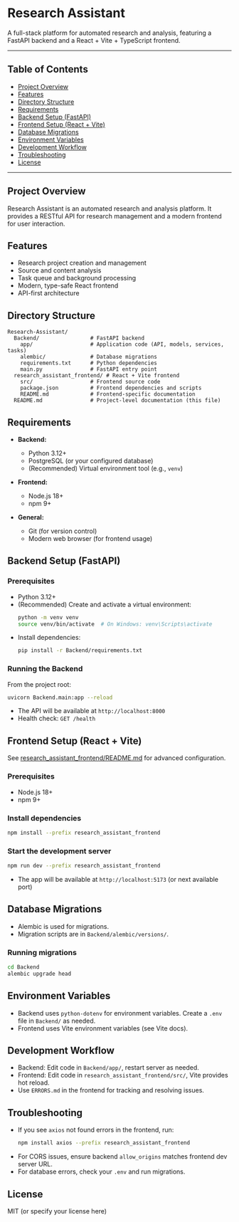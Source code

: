 # Research Assistant

A full-stack platform for automated research and analysis, featuring a FastAPI backend and a React + Vite + TypeScript frontend.

---

## Table of Contents
- [Project Overview](#project-overview)
- [Features](#features)
- [Directory Structure](#directory-structure)
- [Requirements](#requirements)
- [Backend Setup (FastAPI)](#backend-setup-fastapi)
- [Frontend Setup (React + Vite)](#frontend-setup-react--vite)
- [Database Migrations](#database-migrations)
- [Environment Variables](#environment-variables)
- [Development Workflow](#development-workflow)
- [Troubleshooting](#troubleshooting)
- [License](#license)

---

## Project Overview

Research Assistant is an automated research and analysis platform. It provides a RESTful API for research management and a modern frontend for user interaction.

## Features
- Research project creation and management
- Source and content analysis
- Task queue and background processing
- Modern, type-safe React frontend
- API-first architecture

## Directory Structure
```
Research-Assistant/
  Backend/                # FastAPI backend
    app/                  # Application code (API, models, services, tasks)
    alembic/              # Database migrations
    requirements.txt      # Python dependencies
    main.py               # FastAPI entry point
  research_assistant_frontend/ # React + Vite frontend
    src/                  # Frontend source code
    package.json          # Frontend dependencies and scripts
    README.md             # Frontend-specific documentation
  README.md               # Project-level documentation (this file)
```

## Requirements

- **Backend:**
  - Python 3.12+
  - PostgreSQL (or your configured database)
  - (Recommended) Virtual environment tool (e.g., `venv`)

- **Frontend:**
  - Node.js 18+
  - npm 9+

- **General:**
  - Git (for version control)
  - Modern web browser (for frontend usage)

## Backend Setup (FastAPI)

### Prerequisites
- Python 3.12+
- (Recommended) Create and activate a virtual environment:
  ```bash
  python -m venv venv
  source venv/bin/activate  # On Windows: venv\Scripts\activate
  ```
- Install dependencies:
  ```bash
  pip install -r Backend/requirements.txt
  ```

### Running the Backend
From the project root:
```bash
uvicorn Backend.main:app --reload
```
- The API will be available at `http://localhost:8000`
- Health check: `GET /health`

## Frontend Setup (React + Vite)

See [research_assistant_frontend/README.md](research_assistant_frontend/README.md) for advanced configuration.

### Prerequisites
- Node.js 18+
- npm 9+

### Install dependencies
```bash
npm install --prefix research_assistant_frontend
```

### Start the development server
```bash
npm run dev --prefix research_assistant_frontend
```
- The app will be available at `http://localhost:5173` (or next available port)

## Database Migrations

- Alembic is used for migrations.
- Migration scripts are in `Backend/alembic/versions/`.

### Running migrations
```bash
cd Backend
alembic upgrade head
```

## Environment Variables
- Backend uses `python-dotenv` for environment variables. Create a `.env` file in `Backend/` as needed.
- Frontend uses Vite environment variables (see Vite docs).

## Development Workflow
- Backend: Edit code in `Backend/app/`, restart server as needed.
- Frontend: Edit code in `research_assistant_frontend/src/`, Vite provides hot reload.
- Use `ERRORS.md` in the frontend for tracking and resolving issues.

## Troubleshooting
- If you see `axios` not found errors in the frontend, run:
  ```bash
  npm install axios --prefix research_assistant_frontend
  ```
- For CORS issues, ensure backend `allow_origins` matches frontend dev server URL.
- For database errors, check your `.env` and run migrations.

## License
MIT (or specify your license here) 